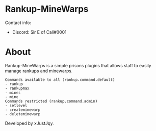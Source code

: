# Rankup-MineWarps

Contact info:
- Discord: Sir E of Cali#0001

# About
Rankup-MineWarps is a simple prisons plugins that allows staff to easily manage rankups and minewarps.
```
Commands available to all (rankup.command.default)
- rankup
- rankupmax
- mines
- mine
Commands restricted (rankup.command.admin)
- setlevel
- createminewarp
- deleteminewarp
```

Developed by xJustJqy.
